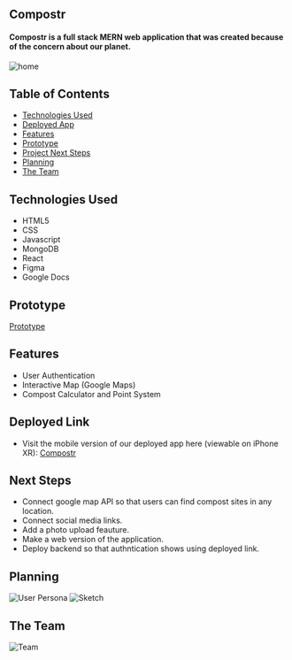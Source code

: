 ## Compostr 
#### Compostr is a full stack MERN web application that was created because of the concern about our planet. 

![home](https://user-images.githubusercontent.com/103911002/184027454-35527488-b1bd-4f5f-a6af-ccb8c79759ba.png)



## Table of Contents
* [Technologies Used](#technologiesused)
* [Deployed App](#deployment)
* [Features](#features)
* [Prototype](#prototype)
* [Project Next Steps](#nextsteps)
* [Planning](#planning)
* [The Team](#theteam)

## <a name="technologiesused"></a>Technologies Used
* HTML5
* CSS
* Javascript
* MongoDB
* React
* Figma
* Google Docs

## <a name="prototype"></a>Prototype
[Prototype](https://www.figma.com/proto/xhk8C1ERKQRZBI2Ogk04yz/Composter?node-id=2%3A4&scaling=scale-down&page-id=0%3A1&starting-point-node-id=2%3A4)


## <a name="features"></a>Features
* User Authentication
* Interactive Map (Google Maps)
* Compost Calculator and Point System


## <a name="deployment"></a>Deployed Link
* Visit the mobile version of our deployed app here (viewable on iPhone XR): [Compostr](https://compostr.netlify.app/)

## <a name="nextsteps"></a>Next Steps
* Connect google map API so that users can find compost sites in any location.  
* Connect social media links.
* Add a photo upload feauture.
* Make a web version of the application.
* Deploy backend so that authntication shows using deployed link.

## <a name="planning"></a>Planning
![User Persona](https://user-images.githubusercontent.com/103911002/184027012-0a3c852e-a8e4-4002-9699-4097bbe96573.png)
![Sketch](https://user-images.githubusercontent.com/103911002/184026874-bafebcfb-5c3f-42b1-895e-29ddff8110b8.png)

## <a name="theteam"></a>The Team
![Team](https://user-images.githubusercontent.com/103911002/184026818-639904ad-e583-413e-9e60-85dd719eb2c0.png)
